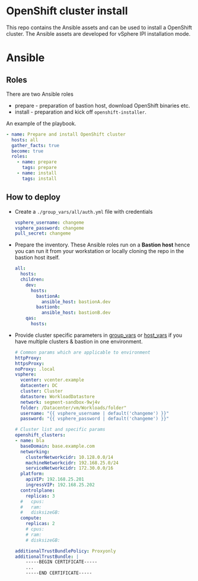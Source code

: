 # OpenShift cluster install

This repo contains the Ansible assets and can be used to install a OpenShift cluster. The Ansible assets are developed for vSphere IPI installation mode.

# Ansible
## Roles

There are two Ansible roles

- prepare - preparation of bastion host, download OpenShift binaries etc.
- install - preparation and kick off `openshift-installer`.

An example of the playbook.

  ```yaml
  - name: Prepare and install OpenShift cluster
    hosts: all
    gather_facts: true
    become: true
    roles:
      - name: prepare
        tags: prepare
      - name: install
        tags: install
  ```

## How to deploy

- Create a `./group_vars/all/auth.yml` file with credentials

  ```yaml
  vsphere_username: changeme
  vsphere_password: changeme
  pull_secret: changeme
  ```
- Prepare the inventory. These Ansible roles run on a **Bastion host** hence you can run it from your workstation or locally cloning the repo in the bastion host itself.

  ```yaml
  all:
    hosts:
    children:
      dev:
        hosts:
          bastionA:
            ansible_host: bastionA.dev
          bastionb:
            ansible_host: bastionB.dev
      qas:
        hosts:
  ```

- Provide cluster specific parameters in [group_vars](inventory/group_vars/) or [host_vars](inventory/host_vars/) if you have multiple clusters & bastion in one environment.

  ```yaml
  # Common params which are applicable to environment
  httpProxy: 
  httpsProxy: 
  noProxy: .local
  vsphere:
    vcenter: vcenter.example
    datacenter: DC
    cluster: Cluster
    datastore: WorkloadDatastore
    network: segment-sandbox-9wj4v
    folder: /Datacenter/vm/Workloads/folder"
    username: "{{ vsphere_username | default('changeme') }}"
    password: "{{ vsphere_password | default('changeme') }}"

  # Cluster list and specific params
  openshift_clusters:
  - name: bla
    baseDomain: base.example.com
    networking:
      clusterNetworkcidr: 10.128.0.0/14
      machineNetworkcidr: 192.168.25.0/24
      serviceNetworkcidr: 172.30.0.0/16
    platform:
      apiVIP: 192.168.25.201
      ingressVIP: 192.168.25.202
    controlplane:
      replicas: 3
    #   cpus:
    #   ram:
    #   disksizeGB:
    compute:
      replicas: 2
      # cpus:
      # ram:
      # disksizeGB:

  additionalTrustBundlePolicy: Proxyonly
  additionalTrustBundle: |
      -----BEGIN CERTIFICATE-----
      ...
      -----END CERTIFICATE-----

  ```
